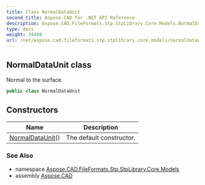 ```yaml
---
title: Class NormalDataUnit
second_title: Aspose.CAD for .NET API Reference
description: Aspose.CAD.FileFormats.Stp.StpLibrary.Core.Models.NormalDataUnit class. Normal to the surface
type: docs
weight: 34480
url: /net/aspose.cad.fileformats.stp.stplibrary.core.models/normaldataunit/
---
```

## NormalDataUnit class

Normal to the surface.

```csharp
public class NormalDataUnit
```

## Constructors

| Name | Description |
| --- | --- |
| [NormalDataUnit](normaldataunit/)() | The default constructor. |

### See Also

* namespace [Aspose.CAD.FileFormats.Stp.StpLibrary.Core.Models](../../aspose.cad.fileformats.stp.stplibrary.core.models/)
* assembly [Aspose.CAD](../../)


